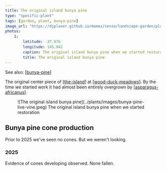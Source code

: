 ```yaml
---
title: The original island bunya pine
type: "specific-plant"
tags: [garden, plant, bunya-pine]
image_url: "https://djplaner.github.io/memex/sense/landscape-garden/plants/images/bunya-pine-live-vine.jpeg"
photos:
    1:
        latitude: -37.876
        longitude: 145.042
        caption: The original island bunya pine when we started restoration
        title: The original island bunya pine
---
```


See also: [[bunya-pine]]

The original center piece of [[the-island]] at [[wood-duck-meadows]]. By the time we started work it had almost been entirely overgrown by [[asparagus-africanus]]. 

<figure markdown>
![The original island bunya pine](../plants/images/bunya-pine-live-vine.jpeg)
<caption>The original island bunya pine when we started restoration</caption>
</figure>

## Bunya pine cone production

Prior to 2025 we've seen no cones. But we weren't looking.

### 2025

Evidence of cones developing observed. None fallen.

[//begin]: # "Autogenerated link references for markdown compatibility"
[bunya-pine]: ../plants/bunya-pine "Bunya Pine"
[the-island]: ../the-island "The Island"
[wood-duck-meadows]: ../wood-duck-meadows "Wood duck meadows"
[asparagus-africanus]: ../plants/asparagus-africanus "Asparagus africanus (Climbing asparagus fern)"
[//end]: # "Autogenerated link references"
